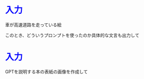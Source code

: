 # <span style="color:blue">入力</span>
車が高速道路を走っている絵

このとき、どういうプロンプトを使ったのか具体的な文言も出力して

# <span style="color:blue">入力</span>
GPTを説明する本の表紙の画像を作成して
